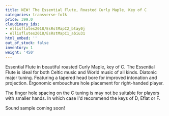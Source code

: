 ```yaml
---
title: NEW! The Essential Flute, Roasted Curly Maple, Key of C
categories: transverse-folk
price: 399.0
cloudinary_ids:
- ellisflutes2018/EsRstMapC2_btay0j
- ellisflutes2018/EsRstMapC1_abiu31
html_embed: ''
out_of_stock: false
inventory: 1
weight: '450'
---
```


Essential Flute in beautiful roasted Curly Maple, key of C.   The Essential Flute is ideal for both Celtic music and World music of all kinds. Diatonic major tuning. Featuring a tapered head bore for improved intonation and projection. Ergonomic embouchure hole placement for right-handed player.

The finger hole spacing on the C tuning is may not be suitable for players with smaller hands.  In which case I'd recommend the keys of D, Eflat or F.  

Sound sample coming soon!